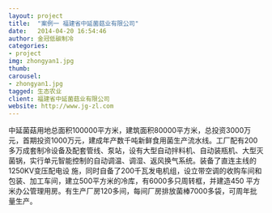 ```yaml
---
layout: project
title:  "案例一 福建省中延菌菇业有限公司"
date:   2014-04-20 16:54:46
author: 金冠低碳制冷
categories:
- project
img: zhongyan1.jpg
thumb: 
carousel:
- zhongyan1.jpg
tagged: 生态农业
client: 福建省中延菌菇业有限公司
website: http://www.jg-zl.com
---
```


中延菌菇用地总面积100000平方米，建筑面积80000平方米，总投资3000万元，首期投资1000万元，建成年产数千吨新鲜食用菌生产流水线。工厂配有200多万成套制冷设备及配套管线、泵站，设有大型自动拌料机、自动装瓶机、大型灭菌锅，实行单元智能控制的自动调温、调湿、返风换气系统。装备了直连主线的1250KV变压配电设 施，同时自备了200千瓦发电机组，设立带空调的收购车间和包装、加工车间，建立500平方米的冷库，有6000多只周转框，并建造450 平方米办公管理用房。有生产厂房120多间，每间厂房排放菌棒7000多袋，可周年批量生产。